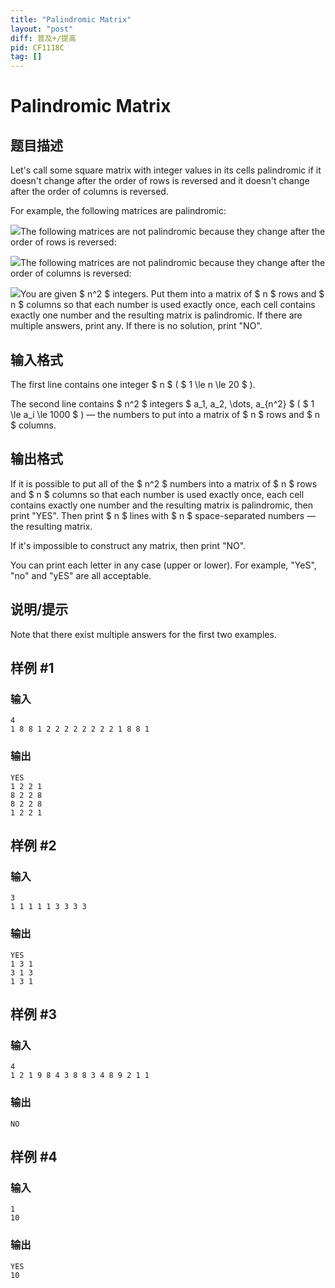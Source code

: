 ```yaml
---
title: "Palindromic Matrix"
layout: "post"
diff: 普及+/提高
pid: CF1118C
tag: []
---
```


# Palindromic Matrix

## 题目描述

Let's call some square matrix with integer values in its cells palindromic if it doesn't change after the order of rows is reversed and it doesn't change after the order of columns is reversed.

For example, the following matrices are palindromic:

 ![](https://cdn.luogu.com.cn/upload/vjudge_pic/CF1118C/1dd62ecf9cdea049a4333ac1caa6ce864c1d5fc5.png)The following matrices are not palindromic because they change after the order of rows is reversed:

 ![](https://cdn.luogu.com.cn/upload/vjudge_pic/CF1118C/2143b8b786a0f045139a90d99c3f905c3e226fac.png)The following matrices are not palindromic because they change after the order of columns is reversed:

 ![](https://cdn.luogu.com.cn/upload/vjudge_pic/CF1118C/fe33a9bda586416fffd510345806131041ef4caa.png)You are given $ n^2 $ integers. Put them into a matrix of $ n $ rows and $ n $ columns so that each number is used exactly once, each cell contains exactly one number and the resulting matrix is palindromic. If there are multiple answers, print any. If there is no solution, print "NO".

## 输入格式

The first line contains one integer $ n $ ( $ 1 \le n \le 20 $ ).

The second line contains $ n^2 $ integers $ a_1, a_2, \dots, a_{n^2} $ ( $ 1 \le a_i \le 1000 $ ) — the numbers to put into a matrix of $ n $ rows and $ n $ columns.

## 输出格式

If it is possible to put all of the $ n^2 $ numbers into a matrix of $ n $ rows and $ n $ columns so that each number is used exactly once, each cell contains exactly one number and the resulting matrix is palindromic, then print "YES". Then print $ n $ lines with $ n $ space-separated numbers — the resulting matrix.

If it's impossible to construct any matrix, then print "NO".

You can print each letter in any case (upper or lower). For example, "YeS", "no" and "yES" are all acceptable.

## 说明/提示

Note that there exist multiple answers for the first two examples.

## 样例 #1

### 输入

```
4
1 8 8 1 2 2 2 2 2 2 2 2 1 8 8 1

```

### 输出

```
YES
1 2 2 1
8 2 2 8
8 2 2 8
1 2 2 1

```

## 样例 #2

### 输入

```
3
1 1 1 1 1 3 3 3 3

```

### 输出

```
YES
1 3 1
3 1 3
1 3 1

```

## 样例 #3

### 输入

```
4
1 2 1 9 8 4 3 8 8 3 4 8 9 2 1 1

```

### 输出

```
NO

```

## 样例 #4

### 输入

```
1
10

```

### 输出

```
YES
10 

```

